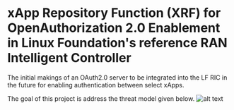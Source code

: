 # xApp Repository Function (XRF) for OpenAuthorization 2.0 Enablement in Linux Foundation's reference RAN Intelligent Controller

The initial makings of an OAuth2.0 server to be integrated into the LF RIC in the future for enabling authentication between select xApps. 

The goal of this project is address the threat model given below.
![alt text](thrmdlxrf.jpg?raw=true)
